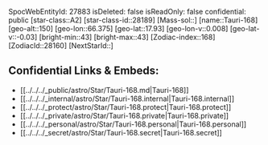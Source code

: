 ﻿---
location: [17.93,-66.375,150]
type: Star
tags:
- astro/Star

---
SpocWebEntityId: 27883
isDeleted: false
isReadOnly: false
confidential: public
[star-class::A2]
[star-class-id::28189]
[Mass-sol::]
[name::Tauri-168]
[geo-alt::150]
[geo-lon::66.375]
[geo-lat::17.93]
[geo-lon-v::0.008]
[geo-lat-v::-0.03]
[bright-min::43]
[bright-max::43]
[Zodiac-index::168]
[ZodiacId::28160]
[NextStarId::]



## Confidential Links & Embeds: 
- [[../../../_public/astro/Star/Tauri-168.md|Tauri-168]] 
- [[../../../_internal/astro/Star/Tauri-168.internal|Tauri-168.internal]] 
- [[../../../_protect/astro/Star/Tauri-168.protect|Tauri-168.protect]] 
- [[../../../_private/astro/Star/Tauri-168.private|Tauri-168.private]] 
- [[../../../_personal/astro/Star/Tauri-168.personal|Tauri-168.personal]] 
- [[../../../_secret/astro/Star/Tauri-168.secret|Tauri-168.secret]] 
